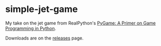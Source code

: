 # simple-jet-game
My take on the jet game from RealPython's [PyGame: A Primer on Game Programming in Python](https://realpython.com/pygame-a-primer/).

Downloads are on the [releases](https://github.com/NonnagHcaz/simple-jet-game/releases) page.
